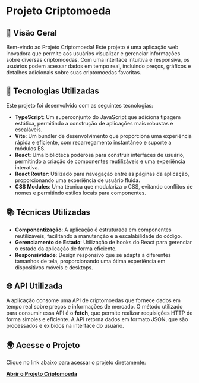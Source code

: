 # Projeto Criptomoeda

## 🌟 Visão Geral

Bem-vindo ao Projeto Criptomoeda! Este projeto é uma aplicação web inovadora que permite aos usuários visualizar e gerenciar informações sobre diversas criptomoedas. Com uma interface intuitiva e responsiva, os usuários podem acessar dados em tempo real, incluindo preços, gráficos e detalhes adicionais sobre suas criptomoedas favoritas.

## 🚀 Tecnologias Utilizadas

Este projeto foi desenvolvido com as seguintes tecnologias:

- **TypeScript**: Um superconjunto do JavaScript que adiciona tipagem estática, permitindo a construção de aplicações mais robustas e escaláveis.
- **Vite**: Um bundler de desenvolvimento que proporciona uma experiência rápida e eficiente, com recarregamento instantâneo e suporte a módulos ES.
- **React**: Uma biblioteca poderosa para construir interfaces de usuário, permitindo a criação de componentes reutilizáveis e uma experiência interativa.
- **React Router**: Utilizado para navegação entre as páginas da aplicação, proporcionando uma experiência de usuário fluida.
- **CSS Modules**: Uma técnica que modulariza o CSS, evitando conflitos de nomes e permitindo estilos locais para componentes.

## 📚 Técnicas Utilizadas

- **Componentização**: A aplicação é estruturada em componentes reutilizáveis, facilitando a manutenção e a escalabilidade do código.
- **Gerenciamento de Estado**: Utilização de hooks do React para gerenciar o estado da aplicação de forma eficiente.
- **Responsividade**: Design responsivo que se adapta a diferentes tamanhos de tela, proporcionando uma ótima experiência em dispositivos móveis e desktops.

## 🌐 API Utilizada

A aplicação consome uma API de criptomoedas que fornece dados em tempo real sobre preços e informações de mercado. O método utilizado para consumir essa API é o **fetch**, que permite realizar requisições HTTP de forma simples e eficiente. A API retorna dados em formato JSON, que são processados e exibidos na interface do usuário.

## 🌍 Acesse o Projeto

Clique no link abaixo para acessar o projeto diretamente:

[**Abrir o Projeto Criptomoeda**](https://victorturques.github.io/Projeto_Criptomoeda/)

